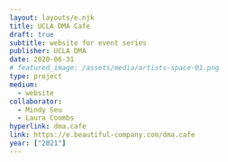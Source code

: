 ```yaml
---
layout: layouts/e.njk
title: UCLA DMA Cafe
draft: true
subtitle: website for event series
publisher: UCLA DMA
date: 2020-06-31
# featured_image: /assets/media/artists-space-01.png
type: project
medium:
  - website
collaborator:
  - Mindy Seu
  - Laura Coombs
hyperlink: dma.cafe
link: https://e.beautiful-company.com/dma.cafe
year: ["2021"]
---
```


